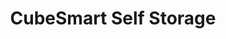 ---
title: "CubeSmart Self Storage"
url: /san-antonio/cubesmart-self-storage-bulverde-road/
shop: Mieten
---